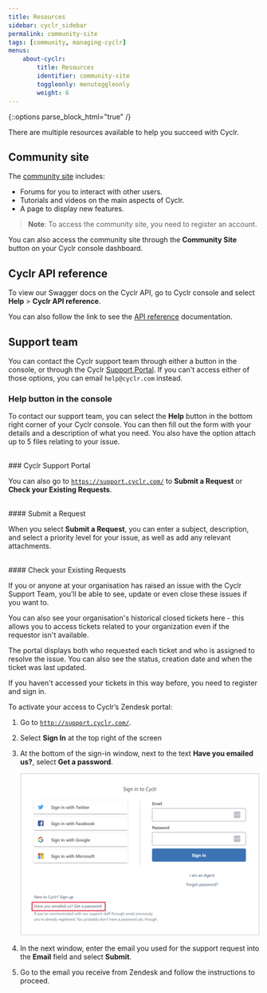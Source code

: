 ```yaml
---
title: Resources
sidebar: cyclr_sidebar
permalink: community-site
tags: [community, managing-cyclr]
menus:
    about-cyclr:
        title: Resources
        identifier: community-site
        toggleonly: menutoggleonly
        weight: 6
---
```

{::options parse_block_html="true" /}
<section class="card">
There are multiple resources available to help you succeed with Cyclr.

## Community site
The [community site](https://community.cyclr.com) includes:

*  Forums for you to interact with other users.
*  Tutorials and videos on the main aspects of Cyclr.
*  A page to display new features.

> **Note**: To access the community site, you need to register an account.

You can also access the community site through the **Community Site** button on your Cyclr console dashboard.

</section>
<section class="card">

## Cyclr API reference
To view our Swagger docs on the Cyclr API, go to Cyclr console and select **Help** > **Cyclr API reference**.

You can also follow the link to see the [API reference](cyclr-api-reference) documentation.

</section>
<section class="card">

## Support team

You can contact the Cyclr support team through either a button in the console, or through the Cyclr [Support Portal](https://support.cyclr.com). If you can't access either of those options, you can email `help@cyclr.com` instead.

### Help button in the console

To contact our support team, you can select the **Help** button in the bottom right corner of your Cyclr console. You can then fill out the form with your details and a description of what you need. You also have the option attach up to 5 files relating to your issue.

</br>
### Cyclr Support Portal

 You can also go to [`https://support.cyclr.com/`](https://support.cyclr.com) to **Submit a Request** or **Check your Existing Requests**.

</br>
#### Submit a Request

When you select **Submit a Request**, you can enter a subject, description, and select a priority level for your issue, as well as add any relevant attachments.

</br>
#### Check your Existing Requests

If you or anyone at your organisation has raised an issue with the Cyclr Support Team, you'll be able to see, update or even close these issues if you want to.

You can also see your organisation's historical closed tickets here - this allows you to access tickets related to your organization even if the requestor isn't available.

The portal displays both who requested each ticket and who is assigned to resolve the issue. You can also see the status, creation date and when the ticket was last updated.

If you haven't accessed your tickets in this way before, you need to register and sign in.
    
To activate your access to Cyclr’s Zendesk portal:
1. Go to [`http://support.cyclr.com/`](https://support.cyclr.com).
2. Select **Sign In** at the top right of the screen
3. At the bottom of the sign-in window, next to the text **Have you emailed us?**, select **Get a password**.

    ![A screenshot of the Cyclr Zendesk sign-in page that highlights the Get a password link.](./images/zendesk-portal.png)

4. In the next window, enter the email you used for the support request into the **Email** field and select **Submit**.
5. Go to the email you receive from Zendesk and follow the instructions to proceed.

</section>
